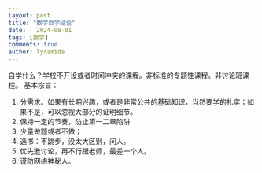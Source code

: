 ```yaml
---
layout: post
title: "数学自学经验"
date:   2024-08-01
tags: [数学]
comments: true
author: lyramida
---
```

自学什么？学校不开设或者时间冲突的课程。非标准的专题性课程。非讨论班课程。
基本宗旨：
1.	分需求。如果有长期兴趣，或者是非常公共的基础知识，当然要学的扎实；如果不是，可以忽视大部分的证明细节。
2.	保持一定的节奏，防止第一二章陷阱
3.	少量做题或者不做；
4.	选书：不跳步，没太大区别，问人。
5.	优先邀讨论，再不行跟老师，最差一个人。
6.	谨防网络神秘人。

